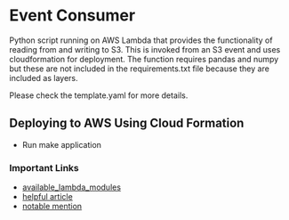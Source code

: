 # Event Consumer

Python script running on AWS Lambda that provides the functionality of reading from and writing to S3.
This is invoked from an S3 event and uses cloudformation for deployment. The function requires pandas and numpy but these are not included in the requirements.txt file because they are included as layers.

Please check the template.yaml for more details.

## Deploying to AWS Using Cloud Formation

- Run make application


### Important Links
- [available_lambda_modules](https://gist.github.com/gene1wood/4a052f39490fae00e0c3#file-all_aws_lambda_modules_python3-6-txt)
- [helpful article](https://towardsdatascience.com/introduction-to-amazon-lambda-layers-and-boto3-using-python3-39bd390add17)
- [notable mention](https://korniichuk.medium.com/lambda-with-pandas-fd81aa2ff25e)